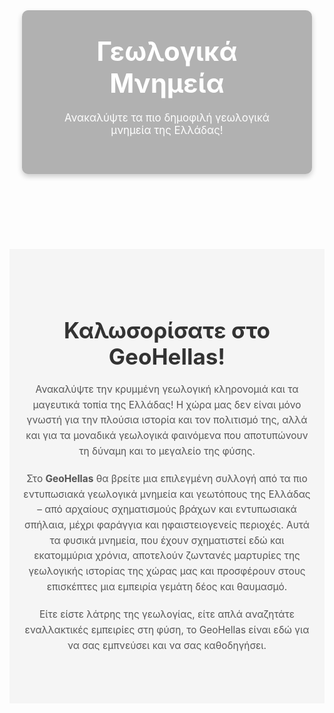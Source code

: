 

<div class="banner">
  <div class="banner-content">
    <h1>Γεωλογικά Μνημεία</h1>
    <p>Ανακαλύψτε τα πιο δημοφιλή γεωλογικά μνημεία της Ελλάδας!</p>
  </div>
</div>

<style>
.banner {
  background-image: url("https://upload.wikimedia.org/wikipedia/commons/8/82/%CE%97_%CE%B4%CF%81%CE%B1%CE%BA%CF%8C%CE%BB%CE%B9%CE%BC%CE%BD%CE%B7_%CF%84%CE%B7%CF%82_%CE%A4%CF%8D%CE%BC%CF%86%CE%B7%CF%82.jpg");
  background-size: cover;
  background-position: center;
  color: white;
  text-align: center;
  padding: 120px 20px;
  
  display: flex;
  align-items: center;
  justify-content: center;
}


.banner-content {
  max-width: 800px;
  margin: auto;
  background-color: rgba(0, 0, 0, 0.3);
  padding: 40px;
  border-radius: 10px;
box-shadow: 0 4px 8px rgba(0, 0, 0, 0.2);
}

.banner h1 {
   font-size: 3em;
  font-weight: bold;
  margin: 0 0 20px;
}

.banner p {
   font-size: 1.2em;
  margin-bottom: 20px;
}

</style>
    
<div class="welcome"> 			
	<div class="welcome-section">
  <h2>Καλωσορίσατε στο GeoHellas!</h2>
  <p>Ανακαλύψτε την κρυμμένη γεωλογική κληρονομιά και τα μαγευτικά τοπία της Ελλάδας! Η χώρα μας δεν είναι μόνο γνωστή για την πλούσια ιστορία και τον πολιτισμό της, αλλά και για τα μοναδικά γεωλογικά φαινόμενα που αποτυπώνουν τη δύναμη και το μεγαλείο της φύσης.</p>
  
  <p>Στo <strong>GeoHellas</strong> θα βρείτε μια επιλεγμένη συλλογή από τα πιο εντυπωσιακά γεωλογικά μνημεία και γεωτόπους της Ελλάδας – από αρχαίους σχηματισμούς βράχων και εντυπωσιακά σπήλαια, μέχρι φαράγγια και ηφαιστειογενείς περιοχές. Αυτά τα φυσικά μνημεία, που έχουν σχηματιστεί εδώ και εκατομμύρια χρόνια, αποτελούν ζωντανές μαρτυρίες της γεωλογικής ιστορίας της χώρας μας και προσφέρουν στους επισκέπτες μια εμπειρία γεμάτη δέος και θαυμασμό.</p>
  
  <p>Είτε είστε λάτρης της γεωλογίας, είτε απλά αναζητάτε εναλλακτικές εμπειρίες στη φύση, το GeoHellas είναι εδώ για να σας εμπνεύσει και να σας καθοδηγήσει.</p>
</div>
</div>

<style>
.welcome-section {
  padding: 60px 20px;
  text-align: center;
  background-color: #f5f5f5;
}

.welcome-section h2 {
  font-size: 2.5em;
  margin-bottom: 20px;
  color: #333333;
}

.welcome-section p {
  font-size: 1.1em;
  line-height: 1.6;
  color: #555555;
  max-width: 800px;
  margin: 0 auto 20px;
}
</style>
